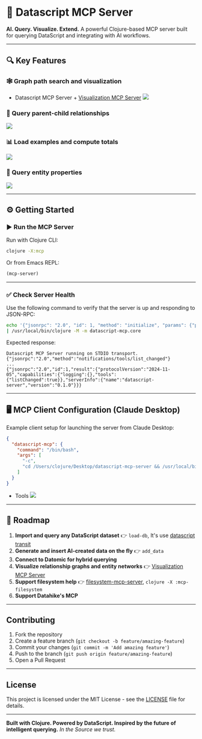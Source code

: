 # 🚀 Datascript MCP Server

**AI. Query. Visualize. Extend.**
A powerful Clojure-based MCP server built for querying DataScript and integrating with AI workflows.

---

## 🔍 Key Features

### 🕸️ Graph path search and visualization

* Datascript MCP Server + [Visualization MCP Server](https://github.com/xlisp/visualization-mcp-server)
![](./images/demov3.png)

### 📂 Query parent-child relationships

![](./images/demo1.png)

### 📊 Load examples and compute totals

![](./images/demo3.png)

### 🧾 Query entity properties

![](./images/demo2.png)

---

## ⚙️ Getting Started

### ▶️ Run the MCP Server

Run with Clojure CLI:

```bash
clojure -X:mcp
```

Or from Emacs REPL:

```clojure
(mcp-server)
```

---

### ✅ Check Server Health

Use the following command to verify that the server is up and responding to JSON-RPC:

```bash
echo '{"jsonrpc": "2.0", "id": 1, "method": "initialize", "params": {"protocolVersion": "2024-11-05", "capabilities": {}, "clientInfo": {"name": "test", "version": "1.0"}}}' \
| /usr/local/bin/clojure -M -m datascript-mcp.core
```

Expected response:

```
Datascript MCP Server running on STDIO transport.
{"jsonrpc":"2.0","method":"notifications/tools/list_changed"}
...
{"jsonrpc":"2.0","id":1,"result":{"protocolVersion":"2024-11-05","capabilities":{"logging":{},"tools":{"listChanged":true}},"serverInfo":{"name":"datascript-server","version":"0.1.0"}}}
```

---

## 🖥️ MCP Client Configuration (Claude Desktop)

Example client setup for launching the server from Claude Desktop:

```json
{
  "datascript-mcp": {
    "command": "/bin/bash",
    "args": [
      "-c",
      "cd /Users/clojure/Desktop/datascript-mcp-server && /usr/local/bin/clojure -M -m datascript-mcp.core"
    ]
  }
}
```

* Tools
![](./images/tools.png)

---

## 🔮 Roadmap

1. **Import and query any DataScript dataset** 👉 `load-db`, It's use [datascript transit](https://github.com/tonsky/datascript-transit)
2. **Generate and insert AI-created data on the fly** 👉 `add_data`
3. **Connect to Datomic for hybrid querying**
4. **Visualize relationship graphs and entity networks** 👉 [Visualization MCP Server](https://github.com/xlisp/visualization-mcp-server)
5. **Support filesystem help** 👉 [filesystem-mcp-server](./src/datascript_mcp/filesystem.clj), `clojure -X :mcp-filesystem`
6. **Support Datahike's MCP**

---

## Contributing

1. Fork the repository
2. Create a feature branch (`git checkout -b feature/amazing-feature`)
3. Commit your changes (`git commit -m 'Add amazing feature'`)
4. Push to the branch (`git push origin feature/amazing-feature`)
5. Open a Pull Request

---

## License

This project is licensed under the MIT License - see the [LICENSE](LICENSE) file for details.

---

**Built with Clojure. Powered by DataScript. Inspired by the future of intelligent querying.**
*In the Source we trust.*
